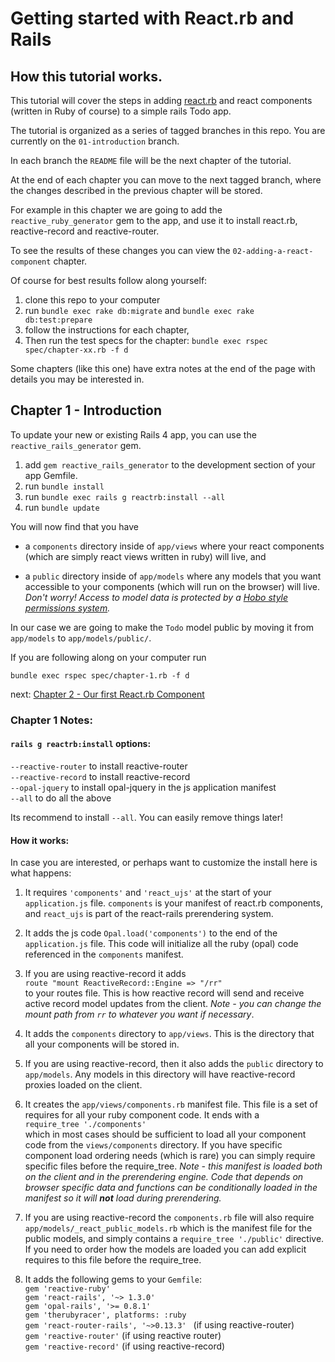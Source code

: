 # Getting started with React.rb and Rails

## How this tutorial works.

This tutorial will cover the steps in adding [react.rb](http://reactrb.org) and react components (written in Ruby of course) to a simple rails Todo app.

The tutorial is organized as a series of tagged branches in this repo.  You are currently on the `01-introduction` branch.

In each branch the `README` file will be the next chapter of the tutorial.

At the end of each chapter you can move to the next tagged branch, where the changes described in the previous chapter will be stored.

For example in this chapter we are going to add the `reactive_ruby_generator` gem to the app, and use it to install react.rb, reactive-record and reactive-router.

To see the results of these changes you can view the `02-adding-a-react-component` chapter.

Of course for best results follow along yourself:

1. clone this repo to your computer
2. run `bundle exec rake db:migrate` and `bundle exec rake db:test:prepare`
3. follow the instructions for each chapter,
4. Then run the test specs for the chapter: `bundle exec rspec spec/chapter-xx.rb -f d`

Some chapters (like this one) have extra notes at the end of the page with details you may be interested in.

## Chapter 1 - Introduction

To update your new or existing Rails 4 app, you can use the `reactive_rails_generator` gem.

1. add `gem reactive_rails_generator` to the development section of your app Gemfile.
2. run `bundle install`
3. run `bundle exec rails g reactrb:install --all`
4. run `bundle update`

You will now find that you have

* a `components` directory inside of `app/views` where your react components (which are simply react views written in ruby) will live, and

* a `public` directory inside of `app/models` where any models that you want accessible to your components (which will run on the browser) will live.
*Don't worry!  Access to model data is protected by a [Hobo style permissions system](http://hobocentral.net/manual/permissions).*

In our case we are going to make the `Todo` model public by moving it from  `app/models` to `app/models/public/`.

If you are following along on your computer run

`bundle exec rspec spec/chapter-1.rb -f d`

next: [Chapter 2 - Our first React.rb Component](/blob/02-our-first-react.rb-component)

### Chapter 1 Notes:

#### `rails g reactrb:install` options:


`--reactive-router` to install reactive-router  
`--reactive-record` to install reactive-record  
`--opal-jquery` to install opal-jquery in the js application manifest  
`--all` to do all the above

Its recommend to install `--all`.  You can easily remove things later!

#### How it works:

In case you are interested, or perhaps want to customize the install here is what happens:

1. It requires `'components'` and `'react_ujs'` at the start of your `application.js` file.  `components` is your manifest of react.rb components, and `react_ujs` is part of the react-rails prerendering system.  

2. It adds the js code `Opal.load('components')` to the end of the `application.js` file.  This code will initialize all the ruby (opal) code referenced in the `components` manifest.

3. If you are using reactive-record it adds  
`route "mount ReactiveRecord::Engine => "/rr"`  
to your routes file.  This is how reactive record will send and receive active record model updates from the client.  *Note - you can change the mount path from `rr` to whatever you want if necessary*.

4. It adds the `components` directory to `app/views`.  This is the directory that all your components will be stored in.

5. If you are using reactive-record, then it also adds the `public` directory to `app/models`.  Any models in this directory will have reactive-record proxies loaded on the client.

6. It creates the `app/views/components.rb` manifest file.  This file is a set of requires for all your ruby component code.  It ends with a  
`require_tree './components'`   
which in most cases should be sufficient to load all your component code from the `views/components` directory.  If you have specific component load ordering needs (which is rare) you can simply require specific files before the require_tree.  *Note - this manifest is loaded both on the client and in the prerendering engine.  Code that depends on browser specific data and functions can be conditionally loaded in the manifest so it will **not** load during prerendering.*

7. If you are using reactive-record the `components.rb` file will also require `app/models/_react_public_models.rb` which is the manifest file for the public models, and simply contains a `require_tree './public'` directive. If you need to order how the models are loaded you can add explicit requires to this file before the require_tree.

8. It adds the following gems to your `Gemfile`:  
  `gem 'reactive-ruby'`  
  `gem 'react-rails', '~> 1.3.0'`  
  `gem 'opal-rails', '>= 0.8.1' `   
  `gem 'therubyracer', platforms: :ruby`    
  `gem 'react-router-rails', '~>0.13.3' ` (if using reactive-router)  
  `gem 'reactive-router'` (if using reactive router)  
  `gem 'reactive-record'` (if using reactive-record)
